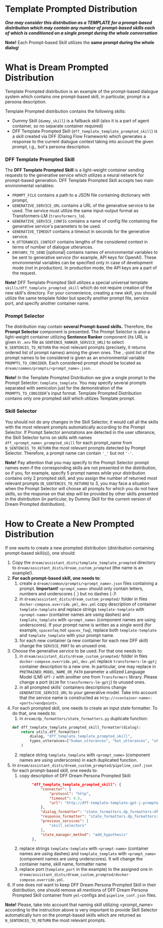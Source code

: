 # Template Prompted Distribution

**_One may consider this distribution as a TEMPLATE for a prompt-based distribution which may contain any number of 
prompt-based skills each of which is conditioned on a single prompt during the whole conversation_**

**Note!** Each Prompt-based Skill utilizes the **same prompt during the whole dialog**!

# What is Dream Prompted Distribution

Template Prompted distribution is an example of the prompt-based dialogue system which contains one prompt-based skill, 
in particular, prompt is a persona description. 

Template Prompted distribution contains the following skills:
* Dummy Skill (`dummy_skill`) is a fallback skill (also it is a part of agent container, so no separate container required)
* DFF Template Prompted Skill (`dff_template_template_prompted_skill`) is a skill created via DFF (Dialog Flow Framework)
which generates a response to the current dialogue context taking into account the given prompt, i.g., bot's persona description.

### DFF Template Prompted Skill

The **DFF Template Prompted Skill** is a light-weight container sending requests to the generative service 
which utilizes a neural network for prompt-based generation.
DFF Template Prompted Skill accepts two main environmental variables:
  * `PROMPT_FILE`  contains a path to a JSON file containing dictionary with prompt, 
  * `GENERATIVE_SERVICE_URL` contains a URL of the generative service to be used.
  The service must utilize the same input-output format as Transformers-LM (`transformers_lm`). 
  * `GENERATIVE_SERVICE_CONFIG` contains a name of config file containing the generative service's parameters to be used.
  * `GENERATIVE_TIMEOUT` contains a timeout in seconds for the generative service.
  * `N_UTTERANCES_CONTEXT` contains lengths of the considered context in terms of number of dialogue utterances.
  * `ENVVARS_TO_SEND` \[optional\] contains names of environmental variables to be sent to generative service (for example, API keys for OpenAI).
  These environmental variables can be specified only in case of development mode (not in production).
  In production mode, the API keys are a part of the request.


**Note!** DFF Template Prompted Skill utilizes a special universal template `skills/dff_template_prompted_skill`
which do not require creation of the new skill's directory. For your convenience, creating a new skill, 
you should utilize the same template folder but specify another prompt file, service port, and specify another container name.

### Prompt Selector

The distribution may contain **several Prompt-based skills.** Therefore, the **Prompt Selector** component is presented. 
The Prompt Selector is also a light-weight container utilizing **Sentence Ranker** component 
(its URL is given in `.env` file as `SENTENCE_RANKER_SERVICE_URL`) to select `N_SENTENCES_TO_RETURN` 
the most relevant prompts (precisely, it returns ordered list of prompt names) among the given ones. 
The `,`-joint list of the prompt names to be considered is given as an environmental variable `PROMPTS_TO_CONSIDER`.
Each considered prompt should be located as `dream/common/prompts/<prompt_name>.json`.

**Note!** In the Template Prompted Distribution we give a single prompt to the Prompt Selector: `template_template`.
You may specify several prompts separated with semicolon just for the demonstration of the `PROMPTS_TO_CONSIDER`'s input format. 
Template Prompted Distribution contains only one prompted skill which utilizes Template prompt.

### Skill Selector

You should not do any changes in the Skill Selector, it would call all the skills with the most relevant prompts
automatically according to the Prompt Selector.  If Prompt Selector annotations are detected in the user utterance, 
the Skill Selector turns on skills with names `dff_<prompt_name>_prompted_skill` for each prompt_name from
`N_SENTENCES_TO_RETURN` the most relevant prompts detected by Prompt Selector. 
Therefore, a prompt name can contain `'_'` but not `'-'`. 

**Note!** Pay attention that you may specify to the Prompt Selector prompt names 
even if the corresponding skills are not presented in the distribution, so if you, for example, specify 5 prompt names
while your distribution contains only 2 prompted skill, and you assign the number of returned most relevant prompts
(`N_SENTENCES_TO_RETURN`) to 3, you may face a situation when the Prompt Selector will choose all prompts for which
you do not have skills, so the response on that step will be provided by other skills presented in the distribution 
(in particular, by Dummy Skill for the current version of Dream Prompted distribution).

# How to Create a New Prompted Distribution

If one wants to create a new prompted distribution (distribution containing prompt-based skill(s)), one should:

1. Copy the `dream/assistant_dists/template_template_prompted` directory to `dream/assistant_dists/dream_custom_prompted`
(the name is an example!).
2. **For each prompt-based skill, one needs to**:
   1. create a `dream/common/prompts/<prompt_name>.json` files containing a prompt. 
   **Important!** `<prompt_name>` should only contain letters, numbers and underscores (`_`) but no dashes (`-`)!
   2. in `dream/assistant_dists/dream_custom_prompted/` folder in files `docker-compose.override.yml`, `dev.yml` 
   copy description of container `template-template` and replace strings `template-template` with `<prompt-name>` 
   (container names are using dashes) and 
   `template_template` with `<prompt_name>` (component names are using underscores). 
   If your prompt name is written as a single word 
   (for example, `spacexfaq` not `spacex_faq`), replace both `template-template` and `template_template` with your prompt name.
   3. for each new container (a new container for each new DFF skill) change the `SERVICE_PORT` 
   to an unused one.
3. Choose the generative service to be used. For that one needs to:
   1. in `dream/assistant_dists/dream_custom_prompted/` folder in files `docker-compose.override.yml`, `dev.yml` 
   replace `transformers-lm-gptj` container description to a new one. 
   In particular, one may replace in `PRETRAINED_MODEL_NAME_OR_PATH` parameter 
   a utilized Language Model (LM) `GPT-J` with another one from `Transformers` library. 
   Please change a port (`8130` for `transformers-lm-gptj`) to unused ones. 
   2. in all prompted skills' containers descriptions change `GENERATIVE_SERVICE_URL` to your generative model. 
   Take into account that the service name is constructed as `http://<container-name>:<port>/<endpoint>`. 
4. For each prompted skill, one needs to create an input state formatter. To do that, one needs to:
   1. in `dream/dp_formatters/state_formatters.py` duplicate function:
   ```python
   def dff_template_template_prompted_skill_formatter(dialog):
       return utils.dff_formatter(
           dialog, "dff_template_template_prompted_skill",
           types_utterances=["human_utterances", "bot_utterances", "utterances"]
       )
   ```
   2. replace string  `template_template` with `<prompt_name>` (component names are using underscores) in each duplicated function. 
5. In `dream/assistant_dists/dream_custom_prompted/pipeline_conf.json` for each prompt-based skill, one needs to:
   1. copy description of DFF Dream Persona Prompted Skill:
   ```json
            "dff_template_template_prompted_skill": {
                "connector": {
                    "protocol": "http",
                    "timeout": 4.5,
                    "url": "http://dff-template-template-gpt-j-prompted-skill:template_port/respond"
                },
                "dialog_formatter": "state_formatters.dp_formatters:dff_template_template_prompted_skill_formatter",
                "response_formatter": "state_formatters.dp_formatters:skill_with_attributes_formatter_service",
                "previous_services": [
                    "skill_selectors"
                ],
                "state_manager_method": "add_hypothesis"
            },
   ```
   2. replace strings `template-template` with `<prompt-name>` (container names are using dashes) and 
   `template_template` with `<prompt_name>` (component names are using underscores). It will change the container name, 
   skill name, formatter name
   3. replace port (`template_port` in the example) to the assigned one in 
   `dream/assistant_dists/dream_custom_prompted/docker-compose.override.yml`.
6. If one does not want to keep DFF Dream Persona Prompted Skill in their distribution, one should remove all mentions
of DFF Dream Persona Prompted Skill container from `yml`-configs and `pipeline_conf.json` files.

**Note!** Please, take into account that naming skill utilizing <prompt_name> according to the instruction above
is very important to provide Skill Selector automatically turn on the prompt-based skills which are returned as 
`N_SENTENCES_TO_RETURN` the most relevant prompts.



